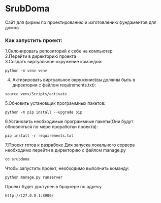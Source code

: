 # SrubDoma
Сайт для фирмы по проектированию и изготовлению фундаментов для домов

### Как запустить проект:
1.Склонировать репозиторий к себе на компьютер  
2.Перейти в директорию проекта   
3.Создать виртуальное окружение командой:
```
python -m venv venv
```
4. Активировать виртуальное окружение(вы должны быть в директории с файлом requirements.txt):
```
source venv/Scripts/activate
```
5.Обновить установщик программных пакетов:

```
python -m pip install --upgrade pip
```
6.Установить необходимые программные пакеты(Они будут обновляться по мере проработки проекта):

```
pip install -r requirements.txt
```

7.Проект готов к разрабоке
Для запуска локального сервера необходимо перейти в директорию с файлом manage.py

```
cd srubdoma
```
Чтобы запустить проект, необходимо выполнить команду:

```
python manage.py runserver
```
Проект будет доступен в браузере по адресу 
```
http://127.0.0.1:8000/
```
